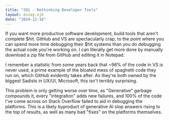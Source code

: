 ```yaml
---
title: "281 - Rethinking Developer Tools"
layout: essay.njk
date: "2024-12-18"
---
```


If you want more productive software development, build tools that
aren't complete $hit. GitHub and VS are spectacularly crap, to the
point where you can spend more time debugging their $hit systems than
you do debugging the actual code you're working on. I can literally get
more done by manually download a zip file from GitHub and editing it in
Notepad.

I remember a statistic from some years back that ~98% of the code in VS
is never used, a prime example of the bloated mess of spaghetti code
they run on, which GitHub evidently takes after. As they're both owned
by the biggest Sadists in UX/UI, Microsoft, this isn't terribly
surprising.

This problem is only getting worse over time, as "Generative" garbage
compounds it, every "integration" adds new failures, and 100% of the
code I've come across on Stack Overflow failed to aid in debugging the
platforms. This is a likely byproduct of generative AI slop answers
rising to the top of results, as well as many bad "fixes" on the
platforms themselves.
